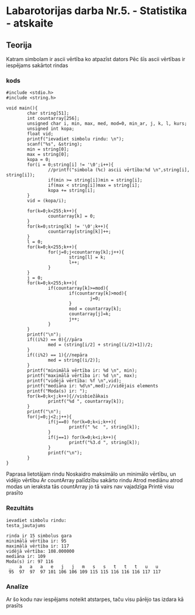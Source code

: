 # Labarotorijas darba Nr.5. - Statistika - atskaite

## Teorija
Katram simbolam ir ascii vērtība ko atpazīst dators
Pēc šīs ascii vērtības ir iespējams sakārtot rindas

### kods
```
#include <stdio.h>
#include <string.h>

void main(){
        char string[51];
        int countarray[256];
        unsigned char i, min, max, med, mod=0, min_ar, j, k, l, kurs;
        unsigned int kopa;
        float vid;
        printf("ievadiet simbolu rindu: \n");
        scanf("%s", &string);
        min = string[0];
        max = string[0];
        kopa = 0;
        for(i = 0;string[i] != '\0';i++){
                //printf("simbola (%c) ascii vērtība:%d \n",string[i], string[i]);
                if(min >= string[i])min = string[i];
                if(max < string[i])max = string[i];
                kopa += string[i];
        }
        vid = (kopa/i);

        for(k=0;k<255;k++){
                countarray[k] = 0;
        }
        for(k=0;string[k] != '\0';k++){
                countarray[string[k]]++;
        }
        l = 0;
        for(k=0;k<255;k++){
                for(j=0;j<countarray[k];j++){
                        string[l] = k;
                        l++;
                }
        }
        j = 0;
        for(k=0;k<255;k++){
                if(countarray[k]>=mod){
                        if(countarray[k]>mod){
                                j=0;
                        }
                        mod = countarray[k];
                        countarray[j]=k;
                        j++;
                }
        }
        printf("\n");
        if((i%2) == 0){//pāra
                med = (string[i/2] + string[(i/2)+1])/2;
        }
        if((i%2) == 1){//nepāra
                med = string[(i/2)];
        }
        printf("minimālā vērtība ir: %d \n", min);
        printf("maximālā vērtība ir: %d \n", max);
        printf("vidējā vērtība: %f \n",vid);
        printf("mediāna ir: %d\n",med);//vidējais elements
        printf("Moda(s) ir: ");
        for(k=0;k<j;k++){//visbiežākais
                printf("%d ", countarray[k]);
        }
        printf("\n");
        for(j=0;j<2;j++){
                if(j==0) for(k=0;k<i;k++){
                        printf(" %c  ", string[k]);
                }
                if(j==1) for(k=0;k<i;k++){
                        printf("%3.d ", string[k]);
                }
                printf("\n");
        }
}

```
Paprasa lietotājam rindu
Noskaidro maksimālo un minimālo vērtību, un vidējo vērtību
Ar countArray palīdzību sakārto rindu
Atrod mediānu
atrod modas un ieraksta tās countArray jo tā vairs nav vajadzīga
Printē visu prasīto
### Rezultāts
```
ievadiet simbolu rindu: 
testa_jautajums

rinda ir 15 simbolus gara
minimālā vērtība ir: 95 
maximālā vērtība ir: 117 
vidējā vērtība: 108.000000 
mediāna ir: 109
Moda(s) ir: 97 116 
 _   a   a   a   e   j   j   m   s   s   t   t   t   u   u  
 95  97  97  97 101 106 106 109 115 115 116 116 116 117 117 
```

### Analīze
Ar šo kodu nav iespējams noteikt atstarpes, taču visu pārējo tas izdara kā prasīts




